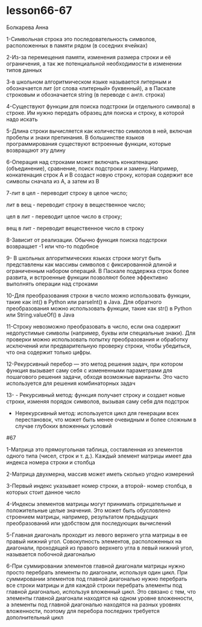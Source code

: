 # lesson66-67
Болкарева Анна

1-Символьная строка это последовательность символов, расположенных в памяти рядом (в соседних ячейках)

2-Из-за перемещения памяти, изменения размера строки и её ограничения, а так же потенциальной необходимости в изменении типов данных

3-в школьном алгоритмическом языке называется литерным и обозначается лит (от слова «литерный» буквенный), а в Паскале строковым и обозначается string (в переводе с англ. строка)

4-Существуют функции для поиска подстроки (и отдельного символа) в строке. Им нужно передать образец для поиска и строку, в которой надо искать

5-Длина строки вычисляется как количество символов в ней, включая пробелы и знаки препинания. В большинстве языков программирования существуют встроенные функции, которые возвращают эту длину

6-Операция над строками может включать конкатенацию (объединение), сравнение, поиск подстроки и замену. Например, конкатенация строк A и B создаст новую строку, которая содержит все символы сначала из A, а затем из B

7-лит в цел - переводит строку в целое число; 

лит в вещ - переводит строку в вещественное число; 

цел в лит - переводит целое число в строку; 

вещ в лит - переводит вещественное число в строку

8-Зависит от реализации. Обычно функция поиска подстроки возвращает -1 или что-то подобное

9- В школьных алгоритмических языках строки могут быть представлены как массивы символов с фиксированной длиной и ограниченным набором операций. В Паскале поддержка строк более развита, и встроенные функции позволяют более эффективно выполнять операции над строками

10-Для преобразования строки в число можно использовать функции, такие как int() в Python или parseInt() в Java. Для обратного преобразования можно использовать функции, такие как str() в Python или String.valueOf() в Java

11-Строку невозможно преобразовать в число, если она содержит недопустимые символы (например, буквы или специальные знаки). Для проверки можно использовать попытку преобразования и обработку исключений или предварительную проверку строки, чтобы убедиться, что она содержит только цифры.

12-Рекурсивный перебор — это метод решения задач, при котором функция вызывает саму себя с измененными параметрами для пошагового решения задачи, обходя возможные варианты. Это часто используется для решения комбинаторных задач

13-  - Рекурсивный метод: функция получает строку и создает новые строки, изменяя порядок символов, вызывая саму себя для подстрок

  - Нерекурсивный метод: используется цикл для генерации всех перестановок, что может быть менее очевидным и более сложным в случае глубоких вложенных условий


#67

1-Матрица это прямоугольная таблица, составленная из элементов одного типа (чисел, строк и т. д.). Каждый элемент матрицы имеет два индекса номера строки и столбца

2-Матрица двухмерна, массив может иметь сколько угодно измерений

3-Первый индекс указывает номер строки, а второй- номер столбца, в которых стоит данное число

4-Индексы элементов матрицы могут принимать отрицательные и положительные целые значения. Это может быть обусловлено строением матрицы, например, результатом предыдущих преобразований или удобством для последующих вычислений

5-Главная диагональ проходит из левого верхнего угла матрицы в ее правый нижний угол. Совокупность элементов, расположенных на диагонали, проходящей из правого верхнего угла в левый нижний угол, называется побочной диагональю

6-При суммировании элементов главной диагонали матрицы нужно просто перебрать элементы по диагонали, используя один цикл. При суммировании элементов под главной диагональю нужно перебрать все строки матрицы и для каждой строки перебрать элементы под главной диагональю, используя вложенный цикл. Это связано с тем, что элементы главной диагонали находятся на одном уровне вложенности, а элементы под главной диагональю находятся на разных уровнях вложенности, поэтому для перебора последних требуется дополнительный цикл
